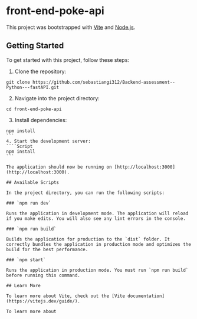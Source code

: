 # front-end-poke-api

This project was bootstrapped with [Vite](https://vitejs.dev/) and [Node.js](https://nodejs.org/).

## Getting Started

To get started with this project, follow these steps:

1. Clone the repository:
 ```Git
git clone https://github.com/sebastiangi312/Backend-assessment--Python---fastAPI.git
```
2. Navigate into the project directory:
```Script
cd front-end-poke-api
``` 
3. Install dependencies:
 ````Script
 npm install
 ```
4. Start the development server:
````Script
 npm install
 ```

The application should now be running on [http://localhost:3000](http://localhost:3000).

## Available Scripts

In the project directory, you can run the following scripts:

### `npm run dev`

Runs the application in development mode. The application will reload if you make edits. You will also see any lint errors in the console.

### `npm run build`

Builds the application for production to the `dist` folder. It correctly bundles the application in production mode and optimizes the build for the best performance.

### `npm start`

Runs the application in production mode. You must run `npm run build` before running this command.

## Learn More

To learn more about Vite, check out the [Vite documentation](https://vitejs.dev/guide/).

To learn more about
